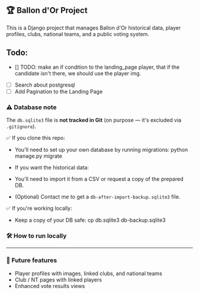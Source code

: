 ## 🏆 Ballon d'Or Project

This is a Django project that manages Ballon d'Or historical data, player profiles, clubs, national teams, and a public voting system.

## Todo: 
- [] TODO: make an if condition to the landing_page player, that if the candidate isn't there, we should use the player img.
- [ ] Search about postgresql
- [ ] Add Pagination to the Landing Page

### ⚠ Database note
The `db.sqlite3` file is **not tracked in Git** (on purpose — it's excluded via `.gitignore`).  

✅ If you clone this repo:
- You'll need to set up your own database by running migrations:
python manage.py migrate

- If you want the historical data:
- You'll need to import it from a CSV or request a copy of the prepared DB.
- (Optional) Contact me to get a `db-after-import-backup.sqlite3` file.

✅ If you're working locally:
- Keep a copy of your DB safe:
cp db.sqlite3 db-backup.sqlite3


### 🛠 How to run locally


---

### 🌟 Future features
- Player profiles with images, linked clubs, and national teams
- Club / NT pages with linked players
- Enhanced vote results views

